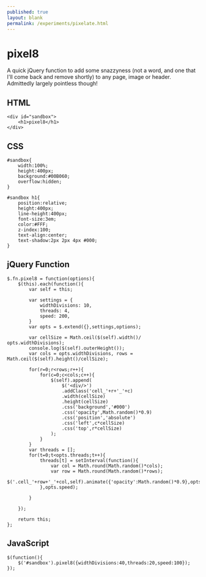 ```yaml
---
published: true
layout: blank
permalink: /experiments/pixelate.html
---
```


<div id="sandbox"><h1>pixel8</h1></div>
<script src="js/pixel8.js"></script>
<link rel="stylesheet" type="text/css" href="css/pixel8.css" />

A quick jQuery function to add some snazzyness (not a word, and one that I'll come back and remove shortly) to any page, image or header. Admittedly largely pointless though!


HTML
---

    <div id="sandbox">
        <h1>pixel8</h1>
    </div>

CSS
---

    #sandbox{
        width:100%;
        height:400px;
        background:#00B060;
        overflow:hidden;
    }

    #sandbox h1{
        position:relative;
        height:400px;
        line-height:400px;
        font-size:3em;
        color:#FFF;
        z-index:100;
        text-align:center;
        text-shadow:2px 2px 4px #000;
    }

jQuery Function
---

    $.fn.pixel8 = function(options){
        $(this).each(function(){
            var self = this;

            var settings = {
                widthDivisions: 10,
                threads: 4,
                speed: 200,
            }
            var opts = $.extend({},settings,options);

            var cellSize = Math.ceil($(self).width()/ opts.widthDivisions);
            console.log($(self).outerHeight());
            var cols = opts.widthDivisions, rows = Math.ceil($(self).height()/cellSize);

            for(r=0;r<rows;r++){
                for(c=0;c<cols;c++){
                    $(self).append(
                        $('<div/>')
                        .addClass('cell_'+r+'_'+c)
                        .width(cellSize)
                        .height(cellSize)
                        .css('background','#000')
                        .css('opacity',Math.random()*0.9)
                        .css('position','absolute')
                        .css('left',c*cellSize)
                        .css('top',r*cellSize)
                    );
                }
            }
            var threads = [];
            for(t=0;t<opts.threads;t++){
                threads[t] = setInterval(function(){
                    var col = Math.round(Math.random()*cols);
                    var row = Math.round(Math.random()*rows);
                    $('.cell_'+row+'_'+col,self).animate({'opacity':Math.random()*0.9},opts.speed);
                },opts.speed);

            }

        });

        return this;
    };

JavaScript
---

    $(function(){
        $('#sandbox').pixel8({widthDivisions:40,threads:20,speed:100});
    });

